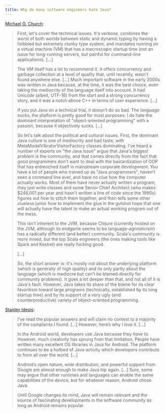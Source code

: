 ```yaml
---
title: Why do many software engineers hate Java?
---
```


[Michael O. Church](https://www.quora.com/Why-do-many-software-engineers-not-like-Java/answer/Michael-O-Church):

> First, let's cover the technical issues. It's verbose, combines the worst of both worlds between static and dynamic typing by having a hobbled but extremely clunky type system, and mandates running on a virtual machine (VM) that has a macroscopic startup time (not an issue for long-running servers, but painful for command-line applications). […]
>
> The VM itself has a lot to recommend it. It offers concurrency and garbage collection at a level of quality that, until recently, wasn't found anywhere else. […] Much important software in the early 2000s was written in Java because, at the time, it was the best choice, even taking the mediocrity of the language itself into account. It had Unicode (albeit, UTF-16) from the start and a strong concurrency story, and it was a notch above C++ in terms of user experience. […]
>
> If you put Java on a technical trial, it doesn't do so bad. The _language_ sucks, the platform is pretty good for most purposes. I do hate the dominant interpretation of "object-oriented programming" with a passion, because it objectively sucks. […]
>
> So let's talk about the political and cultural issues. First, the dominant Java culture is one of mediocrity and bad taste, with MetaModelVibratorVisitorFactory classes dominating. I've heard a number of experts on "the Java issue" argue that Java's biggest problem is the community, and that comes directly from the fact that good programmers don't want to deal with the bastardization of OOP that has entrenched itself in mainstream corporate development. You have a lot of people who trained up as "Java programmers", haven't seen a command line ever, and have no clue how the computer actually works. Most of them have never actually written a program; they just write classes and some Senior Chief Architect (who makes $246,001 per year and hasn't written a line of code since the 1990s) figures out how to stitch them together, and then tells some other clueless junior how to implement the glue in the gutshot hope that one will actually have the talent to make an actual working program out of the mess.
>
> This isn't inherent to the JVM, because Clojure (currently hosted on the JVM, although its endgame seems to be language-agnosticism) has a radically different (and better) community. Scala's community is more mixed, but the top Scala engineers (the ones making tools like Spark and Kestrel) are really fucking good.
>
> […]
>
> So, the short answer is: it's mostly not about the underlying platform (which is generally of high quality) and its only partly about the language (which is mediocre but can't be blamed directly for community problems). It goes a lot deeper than that, and not all of it is Java's fault. However, Java takes its share of the blame for its clear favoritism toward large programs (technically, established by its long startup time) and by its support of a very ugly (and counterproductive) variety of object-oriented programming.

[Stanley Idesis](https://www.quora.com/Why-do-many-software-engineers-not-like-Java/answer/Stanley-Idesis):

> I’ve read the popular answers and will claim no contest to a majority of the complaints I found. […] However, here’s why I _love_ it. […]
>
> In the Android world, developers use Java because they _have_ to. However, much creativity has sprung from that limitation. People have written many excellent OS libraries in Java for Android. The platform continues to be a hotbed of Java activity which developers contribute to from all over the world. […]
>
> Android’s open nature, wide distribution, and powerful support from Google are almost enough to make Java hip again. […] Sure, some may argue that other runtimes and languages can enable the same capabilities of the device, but for whatever reason, Android chose Java.
>
> Until Google changes its mind, Java will remain relevant and the source of fascinating developments in the software community as long as Android remains popular.
